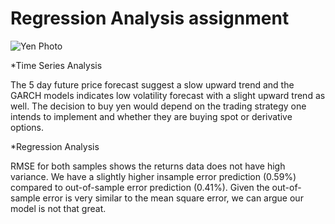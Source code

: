 # Regression Analysis assignment


![Yen Photo](Images/unit-10-readme-photo.png)

*Time Series Analysis

The 5 day future price forecast suggest a slow upward trend and the GARCH models indicates low volatility forecast with a slight upward trend as well. The decision to buy yen would depend on the trading strategy one intends to implement and whether they are buying spot or derivative options. 

*Regression Analysis

RMSE for both samples shows the returns data does not have high variance. We have a slightly higher insample error prediction (0.59%) compared to out-of-sample error prediction (0.41%). Given the out-of-sample error is very similar to the mean square error, we can argue our model is not that great.
